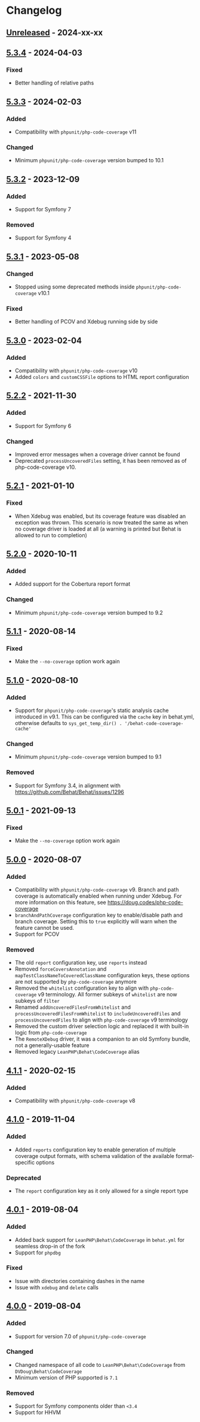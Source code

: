 # Changelog

## [Unreleased] - 2024-xx-xx

## [5.3.4] - 2024-04-03
### Fixed
- Better handling of relative paths

## [5.3.3] - 2024-02-03
### Added
- Compatibility with `phpunit/php-code-coverage` v11

### Changed
- Minimum `phpunit/php-code-coverage` version bumped to 10.1

## [5.3.2] - 2023-12-09
### Added
- Support for Symfony 7

### Removed
- Support for Symfony 4

## [5.3.1] - 2023-05-08
### Changed
- Stopped using some deprecated methods inside `phpunit/php-code-coverage` v10.1

### Fixed
- Better handling of PCOV and Xdebug running side by side

## [5.3.0] - 2023-02-04

### Added
- Compatibility with `phpunit/php-code-coverage` v10
- Added `colors` and `customCSSFile` options to HTML report configuration

## [5.2.2] - 2021-11-30
### Added
- Support for Symfony 6

### Changed
- Improved error messages when a coverage driver cannot be found
- Deprecated `processUncoveredFiles` setting, it has been removed as of php-code-coverage v10.

## [5.2.1] - 2021-01-10
### Fixed
- When Xdebug was enabled, but its coverage feature was disabled an exception was thrown. This scenario is now treated
  the same as when no coverage driver is loaded at all (a warning is printed but Behat is allowed to run to completion)

## [5.2.0] - 2020-10-11
### Added
 - Added support for the Cobertura report format

### Changed
 - Minimum `phpunit/php-code-coverage` version bumped to 9.2

## [5.1.1] - 2020-08-14
### Fixed
 - Make the `--no-coverage` option work again

## [5.1.0] - 2020-08-10
### Added
 - Support for `phpunit/php-code-coverage`'s static analysis cache introduced in v9.1. This can be configured via the `cache` key in behat.yml, otherwise defaults to `sys_get_temp_dir() . '/behat-code-coverage-cache'`

### Changed
 - Minimum `phpunit/php-code-coverage` version bumped to 9.1

### Removed
 - Support for Symfony 3.4, in alignment with https://github.com/Behat/Behat/issues/1296

## [5.0.1] - 2021-09-13
### Fixed
 - Make the `--no-coverage` option work again

## [5.0.0] - 2020-08-07
### Added
 - Compatibility with `phpunit/php-code-coverage` v9. Branch and path coverage is automatically enabled when running under Xdebug. For more information on this feature, see https://doug.codes/php-code-coverage
 - `branchAndPathCoverage` configuration key to enable/disable path and branch coverage. Setting this to `true` explicitly will warn when the feature cannot be used.
 - Support for PCOV

### Removed
 - The old `report` configuration key, use `reports` instead
 - Removed `forceCoversAnnotation` and `mapTestClassNameToCoveredClassName` configuration keys, these options are not supported by `php-code-coverage` anymore
 - Removed the `whitelist` configuration key to align with `php-code-coverage` v9 terminology. All former subkeys of `whitelist` are now subkeys of `filter`
 - Renamed `addUncoveredFilesFromWhitelist` and `processUncoveredFilesFromWhitelist` to `includeUncoveredFiles` and `processUncoveredFiles` to align with `php-code-coverage` v9 terminology
 - Removed the custom driver selection logic and replaced it with built-in logic from `php-code-coverage`
 - The `RemoteXDebug` driver, it was a companion to an old Symfony bundle, not a generally-usable feature
 - Removed legacy `LeanPHP\Behat\CodeCoverage` alias

## [4.1.1] - 2020-02-15
### Added
 - Compatibility with `phpunit/php-code-coverage` v8

## [4.1.0] - 2019-11-04
### Added
 - Added `reports` configuration key to enable generation of multiple coverage output formats, with schema validation of the available format-specific options

### Deprecated
 - The `report` configuration key as it only allowed for a single report type

## [4.0.1] - 2019-08-04
### Added
 - Added back support for `LeanPHP\Behat\CodeCoverage` in `behat.yml` for seamless drop-in of the fork
 - Support for `phpdbg`

### Fixed
 - Issue with directories containing dashes in the name
 - Issue with `xdebug` and `delete` calls

## [4.0.0] - 2019-08-04
### Added
 - Support for version 7.0 of `phpunit/php-code-coverage`

### Changed
 - Changed namespace of all code to `LeanPHP\Behat\CodeCoverage` from `DVDoug\Behat\CodeCoverage`
 - Minimum version of PHP supported is `7.1`

### Removed
 - Support for Symfony components older than `<3.4`
 - Support for HHVM

[Unreleased]: https://github.com/dvdoug/behat-code-coverage/compare/v5.3.4..master

[5.3.4]: https://github.com/dvdoug/behat-code-coverage/compare/v5.3.3..v5.3.4
[5.3.3]: https://github.com/dvdoug/behat-code-coverage/compare/v5.3.2..v5.3.3
[5.3.2]: https://github.com/dvdoug/behat-code-coverage/compare/v5.3.1..v5.3.2
[5.3.1]: https://github.com/dvdoug/behat-code-coverage/compare/v5.3.0..v5.3.1
[5.3.0]: https://github.com/dvdoug/behat-code-coverage/compare/v5.2.2..v5.3.0
[5.2.2]: https://github.com/dvdoug/behat-code-coverage/compare/v5.2.1..v5.2.2
[5.2.1]: https://github.com/dvdoug/behat-code-coverage/compare/v5.2.0..v5.2.1
[5.2.0]: https://github.com/dvdoug/behat-code-coverage/compare/v5.1.1..v5.2.0
[5.1.1]: https://github.com/dvdoug/behat-code-coverage/compare/v5.1.0..v5.1.1
[5.1.0]: https://github.com/dvdoug/behat-code-coverage/compare/v5.0.1..v5.1.0
[5.0.1]: https://github.com/dvdoug/behat-code-coverage/compare/v5.0.0..v5.0.1
[5.0.0]: https://github.com/dvdoug/behat-code-coverage/compare/v4.1.1..v5.0.0
[4.1.1]: https://github.com/dvdoug/behat-code-coverage/compare/v4.1.0..v4.1.1
[4.1.0]: https://github.com/dvdoug/behat-code-coverage/compare/v4.0.1..v4.1.0
[4.0.1]: https://github.com/dvdoug/behat-code-coverage/compare/v4.0.0..v4.0.1
[4.0.0]: https://github.com/dvdoug/behat-code-coverage/compare/v3.4.1..v4.0.0
